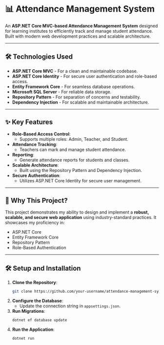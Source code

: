 # 📊 Attendance Management System

An **ASP.NET Core MVC-based Attendance Management System** designed for learning institutes to efficiently track and manage student attendance. Built with modern web development practices and scalable architecture.

---

## 🛠️ Technologies Used

- **ASP.NET Core MVC** - For a clean and maintainable codebase.
- **ASP.NET Core Identity** - For secure user authentication and role-based access.
- **Entity Framework Core** - For seamless database operations.
- **Microsoft SQL Server** - For reliable data storage.
- **Repository Pattern** - For separation of concerns and testability.
- **Dependency Injection** - For scalable and maintainable architecture.

---

## ✨ Key Features

- **Role-Based Access Control**:
  - Supports multiple roles: Admin, Teacher, and Student.
- **Attendance Tracking**:
  - Teachers can mark and manage student attendance.
- **Reporting**:
  - Generate attendance reports for students and classes.
- **Scalable Architecture**:
  - Built using the Repository Pattern and Dependency Injection.
- **Secure Authentication**:
  - Utilizes ASP.NET Core Identity for secure user management.

---

## 🚀 Why This Project?

This project demonstrates my ability to design and implement a **robust, scalable, and secure web application** using industry-standard practices. It showcases my proficiency in:

- ASP.NET Core
- Entity Framework Core
- Repository Pattern
- Role-Based Authentication

---

## 🛠️ Setup and Installation

1. **Clone the Repository**:
   ```bash
   git clone https://github.com/your-username/attendance-management-system.git
   ```
2. **Configure the Database**:
   - Update the connection string in `appsettings.json`.
3. **Run Migrations**:
   ```bash
   dotnet ef database update
   ```
4. **Run the Application**:
   ```bash
   dotnet run
   ```


